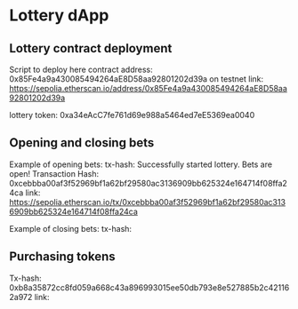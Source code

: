 # Lottery dApp

## Lottery contract deployment
Script to deploy here
contract address: 0x85Fe4a9a430085494264aE8D58aa92801202d39a
on testnet link: https://sepolia.etherscan.io/address/0x85Fe4a9a430085494264aE8D58aa92801202d39a

lottery token: 0xa34eAcC7fe761d69e988a5464ed7eE5369ea0040

## Opening and closing bets
Example of opening bets:
tx-hash: 
Successfully started lottery. Bets are open!
Transaction Hash: 0xcebbba00af3f52969bf1a62bf29580ac3136909bb625324e164714f08ffa24ca
link: https://sepolia.etherscan.io/tx/0xcebbba00af3f52969bf1a62bf29580ac3136909bb625324e164714f08ffa24ca

Example of closing bets:
tx-hash:

## Purchasing tokens
Tx-hash: 0xb8a35872cc8fd059a668c43a896993015ee50db793e8e527885b2c421162a972
link: